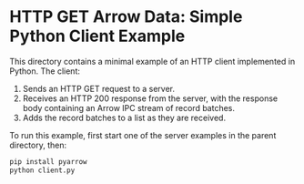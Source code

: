 <!---
  Licensed to the Apache Software Foundation (ASF) under one
  or more contributor license agreements.  See the NOTICE file
  distributed with this work for additional information
  regarding copyright ownership.  The ASF licenses this file
  to you under the Apache License, Version 2.0 (the
  "License"); you may not use this file except in compliance
  with the License.  You may obtain a copy of the License at

    http://www.apache.org/licenses/LICENSE-2.0

  Unless required by applicable law or agreed to in writing,
  software distributed under the License is distributed on an
  "AS IS" BASIS, WITHOUT WARRANTIES OR CONDITIONS OF ANY
  KIND, either express or implied.  See the License for the
  specific language governing permissions and limitations
  under the License.
-->

# HTTP GET Arrow Data: Simple Python Client Example

This directory contains a minimal example of an HTTP client implemented in Python. The client:
1. Sends an HTTP GET request to a server.
2. Receives an HTTP 200 response from the server, with the response body containing an Arrow IPC stream of record batches.
3. Adds the record batches to a list as they are received.

To run this example, first start one of the server examples in the parent directory, then:

```sh
pip install pyarrow
python client.py
```
